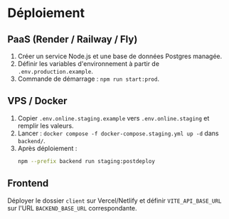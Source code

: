 # Déploiement

## PaaS (Render / Railway / Fly)
1. Créer un service Node.js et une base de données Postgres managée.
2. Définir les variables d'environnement à partir de `.env.production.example`.
3. Commande de démarrage : `npm run start:prod`.

## VPS / Docker
1. Copier `.env.online.staging.example` vers `.env.online.staging` et remplir les valeurs.
2. Lancer : `docker compose -f docker-compose.staging.yml up -d` dans `backend/`.
3. Après déploiement :
   ```bash
   npm --prefix backend run staging:postdeploy
   ```

## Frontend
Déployer le dossier `client` sur Vercel/Netlify et définir `VITE_API_BASE_URL` sur l'URL `BACKEND_BASE_URL` correspondante.
